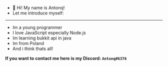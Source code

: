- 👋 Hi! My name is Antonq!
- Let me introduce myself:

 - - -

- Im a young programmer
- I love JavaScript especially Node.js
- Im learning bukkit api in java
- Im from Poland
- And i think thats all!

**If you want to contact me here is my Discord: `Antonq#6376`**


<!---
AntonqMC/AntonqMC is a ✨ special ✨ repository because its `README.md` (this file) appears on your GitHub profile.
You can click the Preview link to take a look at your changes.
--->
